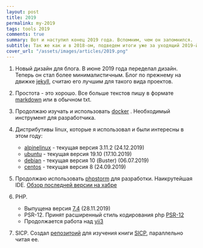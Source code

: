 ```yaml
---
layout: post 
title: 2019
permalink: my-2019
tags: tools 2019
comments: true
summary: Вот и наступил конец 2019 года. Вспомним, чем он запомнился.
subtitle: Так же как и в 2018-ом, подведем итоги уже за уходящий 2019-й.
cover_url: "/assets/images/articles/2019.png" 
--- 
```


1. Новый дизайн для блога. В июне 2019 года переделал дизайн. Теперь он стал более минималистичным.
   Блог по прежнему на движке [jekyll](https://jekyllrb.com/), считаю его лучшим для такого вида проектов.

2. Простота - это хорошо. Все больше текстов пишу в формате [markdown](https://gist.github.com/Jekins/2bf2d0638163f1294637) или
в обычном txt.

3. Продолжаю изучать и использовать [docker](https://www.docker.com/) . Необходимый инструмент для разработчика.

4. Дистрибутивы linux, которые я использовал и были интересны в этом году: 
    - [alpinelinux](https://alpinelinux.org/) - текущая версия 3.11.2 (24.12.2019)
    - [ubuntu](https://ubuntu.com/) - текущая версия 19.10 (17.10.2019)
    - [debian](https://www.debian.org/) - текущая версия 10 (Buster) (06.07.2019)
    - [centos](https://www.centos.org/) - текущая версия 8 (24.09.2019)

5. Продолжаю использовать [phpstorm](https://www.jetbrains.com/phpstorm/) для разработки. Наикрутейшая IDE.
   [Обзор последней версии на хабре](https://habr.com/ru/company/JetBrains/news/t/478030/)

6. PHP.
    - Выпущена версия [7.4](https://www.php.net/archive/2019.php#2019-11-28-1) (28.11.2019)
    - PSR-12. Принят расширенный стиль кодирования php [PSR-12](https://www.php-fig.org/psr/psr-12/)
    - Продолжается работа над [yii3](https://github.com/yiisoft/yii-web)

7. SICP. Создал [репозитоий](https://github.com/LexusAlex/sicp) для изучения книги [SICP](https://www.ozon.ru/context/detail/id/5322055/), параллельно читая ее.

